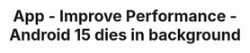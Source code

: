 ---
title: App - Improve Performance - Android 15 dies in background
type: note
permalink: dev-priorities/backlogs/app-improve-performance-android-15-dies-in-background
---